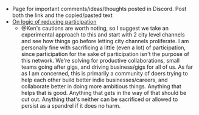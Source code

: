 - Page for important comments/ideas/thoughts posted in Discord. Post both the link and the copied/pasted text
- [On logic of reducing participation](https://discordapp.com/channels/692111190851059762/706533265917345872/706929996475924540)
    - @Ken's cautions are worth noting, so I suggest we take an experimental approach to this and start with 2 city level channels and see how things go before letting city channels proliferate. I am personally fine with sacrificing a little (even a lot) of participation, since participation for the sake of participation isn't the purpose of this network. We're solving for productive collaborations, small teams going after gigs, and driving business/gigs for all of us. As far as I am concerned, this is primarily a community of doers trying to help each other build better indie businesses/careers, and collaborate better in doing more ambitious things. Anything that helps that is good. Anything that gets in the way of that should be cut out. Anything that's neither can be sacrificed or allowed to persist as a spandrel if it does no harm.

